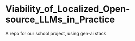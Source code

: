 # Viability_of_Localized_Open-source_LLMs_in_Practice
A repo for our school project, using gen-ai stack
